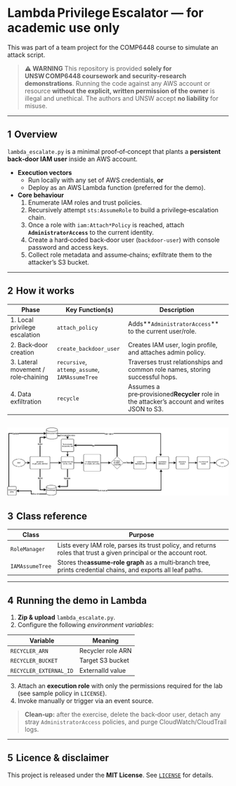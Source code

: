 # Lambda Privilege Escalator — **for academic use only**

This was part of a team project for the COMP6448 course to simulate an attack script.

> **⚠️ WARNING**
> This repository is provided **solely for UNSW COMP6448 coursework and security‑research demonstrations**.
> Running the code against any AWS account or resource **without the explicit, written permission of the owner** is illegal and unethical.
> The authors and UNSW accept **no liability** for misuse.

---

## 1  Overview

`lambda_escalate.py` is a minimal proof‑of‑concept that plants a **persistent back‑door IAM user** inside an AWS account.

* **Execution vectors**
  * Run locally with any set of AWS credentials, **or**
  * Deploy as an AWS Lambda function (preferred for the demo).
* **Core behaviour**
  1. Enumerate IAM roles and trust policies.
  2. Recursively attempt `sts:AssumeRole` to build a privilege‑escalation chain.
  3. Once a role with `iam:Attach*Policy` is reached, attach **`AdministratorAccess`** to the current identity.
  4. Create a hard‑coded back‑door user (`backdoor-user`) with console password and access keys.
  5. Collect role metadata and assume‑chains; exfiltrate them to the attacker’s S3 bucket.

---

## 2  How it works

| Phase                                | Key Function(s)                               | Description                                                                                   |
| ------------------------------------ | --------------------------------------------- | --------------------------------------------------------------------------------------------- |
| 1. Local privilege escalation        | `attach_policy`                               | Adds**`AdministratorAccess`** to the current user/role.                                       |
| 2. Back‑door creation               | `create_backdoor_user`                        | Creates IAM user, login profile, and attaches admin policy.                                   |
| 3. Lateral movement / role‑chaining | `recursive`, `attemp_assume`, `IAMAssumeTree` | Traverses trust relationships and common role names, storing successful hops.                 |
| 4. Data exfiltration                 | `recycle`                                     | Assumes a pre‑provisioned**Recycler** role in the attacker’s account and writes JSON to S3. |

![Attack flow chart](https://github.com/Richard-Wang-fs/Lambda-Privilege-Escalator/blob/main/AWS%20Attack%20Chain.drawio.png)
---

## 3  Class reference

| Class           | Purpose                                                                                                            |
| --------------- | ------------------------------------------------------------------------------------------------------------------ |
| `RoleManager`   | Lists every IAM role, parses its trust policy, and returns roles that trust a given principal or the account root. |
| `IAMAssumeTree` | Stores the**assume‑role graph** as a multi‑branch tree, prints credential chains, and exports all leaf paths.    |

---

## 4  Running the demo in Lambda

1. **Zip & upload** `lambda_escalate.py`.
2. Configure the following *environment variables*:
   
| Variable               | Meaning                                            |
| ---------------------- | -------------------------------------------------- |
| `RECYCLER_ARN`         | Recycler role ARN                                  |
| `RECYCLER_BUCKET`      | Target S3 bucket                                   |
| `RECYCLER_EXTERNAL_ID` | ExternalId value                                   |
    
3. Attach an **execution role** with only the permissions required for the lab (see sample policy in `LICENSE`).
4. Invoke manually or trigger via an event source.

> **Clean‑up:** after the exercise, delete the back‑door user, detach any stray `AdministratorAccess` policies, and purge CloudWatch/CloudTrail logs.

---

## 5  Licence & disclaimer

This project is released under the **MIT License**.
See [`LICENSE`](LICENSE) for details.
